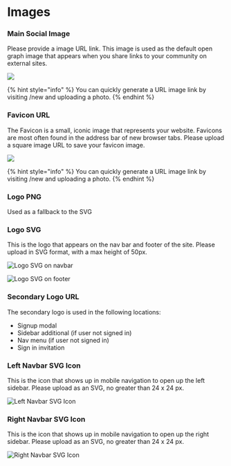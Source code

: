 # Images

### Main Social Image

Please provide a image URL link. This image is used as the default open graph image that appears when you share links to your community on external sites. 

![](../../.gitbook/assets/screen-shot-2020-09-12-at-1.18.21-pm.png)

{% hint style="info" %}
You can quickly generate a URL image link by visiting /new and uploading a photo.
{% endhint %}

### Favicon URL

The Favicon is a small, iconic image that represents your website. Favicons are most often found in the address bar of new browser tabs. Please upload a square image URL to save your favicon image.

![](../../.gitbook/assets/screen-shot-2020-09-12-at-1.22.37-pm.png)

{% hint style="info" %}
You can quickly generate a URL image link by visiting /new and uploading a photo.
{% endhint %}

### Logo PNG

Used as a fallback to the SVG

### Logo SVG

This is the logo that appears on the nav bar and footer of the site. Please upload in SVG format, with a max height of 50px. 

![Logo SVG on navbar](../../.gitbook/assets/screen-shot-2020-09-12-at-1.25.50-pm.png)

![Logo SVG on footer](../../.gitbook/assets/screen-shot-2020-09-12-at-1.26.40-pm.png)

### Secondary Logo URL

The secondary logo is used in the following locations:

* Signup modal 
* Sidebar additional \(if user not signed in\)
* Nav menu \(if user not signed in\)
* Sign in invitation

### Left Navbar SVG Icon

This is the icon that shows up in mobile navigation to open up the left sidebar. Please upload as an SVG, no greater than 24 x 24 px.

![Left Navbar SVG Icon](../../.gitbook/assets/screen-shot-2020-09-12-at-1.29.07-pm.png)

### Right Navbar SVG Icon

This is the icon that shows up in mobile navigation to open up the right sidebar. Please upload as an SVG, no greater than 24 x 24 px.

![Right Navbar SVG Icon](../../.gitbook/assets/screen-shot-2020-09-12-at-1.29.07-pm%20%281%29.png)



